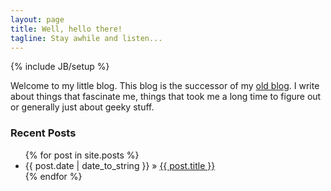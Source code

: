 ```yaml
---
layout: page
title: Well, hello there!
tagline: Stay awhile and listen...
---
```

{% include JB/setup %}

Welcome to my little blog. This blog is the successor of my [old blog](http://www.jakusys.de/blog). I write about things that fascinate me, things that took me a long time to figure out or generally just about geeky stuff.

### Recent Posts

<ul class="posts">
  {% for post in site.posts %}
    <li><span>{{ post.date | date_to_string }}</span> &raquo; <a href="{{ BASE_PATH }}{{ post.url }}">{{ post.title }}</a></li>
  {% endfor %}
</ul>


